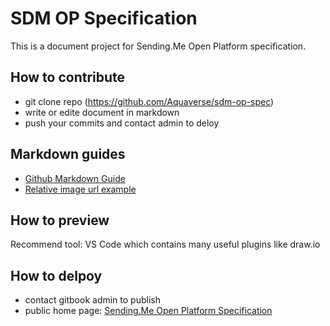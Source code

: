 # SDM OP Specification

This is a document project for Sending.Me Open Platform specification.

## How to contribute
- git clone repo (https://github.com/Aquaverse/sdm-op-spec) 
- write or edite document in markdown
- push your commits and contact admin to deloy

## Markdown guides

- [Github Markdown Guide](https://docs.github.com/get-started/writing-on-github/getting-started-with-writing-and-formatting-on-github/basic-writing-and-formatting-syntax)
- [Relative image url example](https://github.com/mark-anders/relative-image-url/blob/master/README.md)

## How to preview 

Recommend tool: VS Code which contains many useful plugins like draw.io

## How to delpoy

- contact gitbook admin to publish
- public home page: [Sending.Me Open Platform Specification](https://sendingme.gitbook.io/sending.me-open-platform/)
